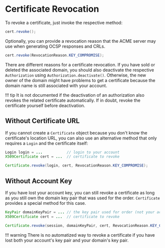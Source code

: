 # Certificate Revocation

To revoke a certificate, just invoke the respective method:

```java
cert.revoke();
```

Optionally, you can provide a revocation reason that the ACME server may use when generating OCSP responses and CRLs.

```java
cert.revoke(RevocationReason.KEY_COMPROMISE);
```

There are different reasons for a certificate revocation. If you have sold or deleted the associated domain, you should also deactivate the respective `Authorization` using `Authorization.deactivate()`. Otherwise, the new owner of the domain might have problems to get a certificate because the domain name is still associated with your account.

!!! tip
    It is not documented if the deactivation of an authorization also revokes the related certificate automatically. If in doubt, revoke the certificate yourself before deactivation.

## Without Certificate URL

If you cannot create a `Certificate` object because you don't know the certificate's location URL, you can also use an alternative method that only requires a `Login` and the certificate itself:

```java
Login login = ...           // login to your account
X509Certificate cert = ...  // certificate to revoke

Certificate.revoke(login, cert, RevocationReason.KEY_COMPROMISE);
```

## Without Account Key

If you have lost your account key, you can still revoke a certificate as long as you still own the domain key pair that was used for the order. `Certificate` provides a special method for this case.

```java
KeyPair domainKeyPair = ... // the key pair used for order (not your account key pair)
X509Certificate cert = ...  // certificate to revoke

Certificate.revoke(session, domainKeyPair, cert, RevocationReason.KEY_COMPROMISE);
```

!!! warning
    There is no automatized way to revoke a certificate if you have lost both your account's key pair and your domain's key pair.
